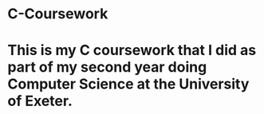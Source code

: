 # C-Coursework

# This is my C coursework that I did as part of my second year doing Computer Science at the University of Exeter.
